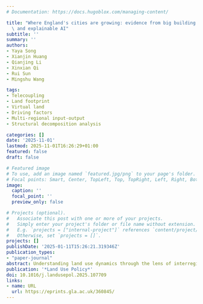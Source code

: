 ```yaml
---
# Documentation: https://docs.hugoblox.com/managing-content/

title: "Where England's cities are growing: evidence from big building footprint data\
  \ and explainable AI"
subtitle: ''
summary: ''
authors:
- Yaya Song
- Xianjin Huang
- Qianjing Li 
- Xinxian Qi 
- Rui Sun
- Mingshu Wang

tags:
- Telecoupling
- Land footprint
- Virtual land
- Driving factors
- Multi-regional input-output
- Structural decomposition analysis

categories: []
date: '2025-11-01'
lastmod: 2025-11-01T16:26:29+01:00
featured: false
draft: false

# Featured image
# To use, add an image named `featured.jpg/png` to your page's folder.
# Focal points: Smart, Center, TopLeft, Top, TopRight, Left, Right, BottomLeft, Bottom, BottomRight.
image:
  caption: ''
  focal_point: ''
  preview_only: false

# Projects (optional).
#   Associate this post with one or more of your projects.
#   Simply enter your project's folder or file name without extension.
#   E.g. `projects = ["internal-project"]` references `content/project/deep-learning/index.md`.
#   Otherwise, set `projects = []`.
projects: []
publishDate: '2025-01-11T15:26:21.319346Z'
publication_types:
- "paper-journal"
abstract: Understanding land use dynamics through the lens of interregional interactions is critical to achieving sustainable territorial development in an increasingly interconnected world. However, most existing studies remain confined to administrative units, failing to systematically account for the spatial decoupling between land consumption and production. This study integrates a multi-regional input-output (MRIO) model with structural decomposition analysis (SDA) to investigate the spatiotemporal characteristics and driving forces of land use in China from 2002 to 2017. By constructing a detailed mapping between economic sectors and land use categories, we trace the intensity, direction, and scale of land flows embedded in domestic trade. The share of interregional land transfers rose markedly from 22.3 % in 2002 to 57.4 % in 2017, revealing a growing reliance on extra-local land resources. The results demonstrate that while China's total land footprint expanded substantially, disparities in land use efficiency and regional dependency have intensified. Coastal provinces increasingly depend on external land through consumption-driven demand, while inland regions serve as net land exporters via resource- and land-intensive production. Technological improvements on the supply side significantly reduced land-use intensity; however, they were outweighed by the expansionary effects of economic growth and structural shifts in final demand. This study contributes methodologically by enhancing the telecoupling framework to incorporate virtual land flows within domestic trade, thereby providing a more nuanced understanding of land use dynamics that extend beyond administrative boundaries. The findings offer policy insights into optimizing the spatial allocation of land resources and guiding differentiated land governance in China and other rapidly urbanizing economies.
publication: '*Land Use Policy*'
doi: 10.1016/j.landusepol.2025.107709
links:
- name: URL
  url: https://eprints.gla.ac.uk/360845/
---
```

